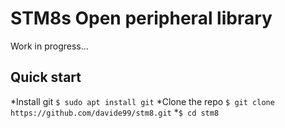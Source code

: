 STM8s Open peripheral library
=============================

Work in progress...

Quick start
-----------

*Install git `$ sudo apt install git`
*Clone the repo `$ git clone https://github.com/davide99/stm8.git`
*`$ cd stm8`
